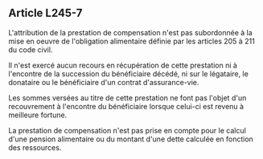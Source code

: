 ## Article L245-7

L'attribution de la prestation de compensation n'est pas subordonnée à la mise en oeuvre de l'obligation
alimentaire définie par les articles 205 à 211 du code civil.

Il n'est exercé aucun recours en récupération de cette prestation ni à l'encontre de la succession du
bénéficiaire décédé, ni sur le légataire, le donataire ou le bénéficiaire d'un contrat d'assurance-vie.

Les sommes versées au titre de cette prestation ne font pas l'objet d'un recouvrement à l'encontre du
bénéficiaire lorsque celui-ci est revenu à meilleure fortune.

La prestation de compensation n'est pas prise en compte pour le calcul d'une pension alimentaire ou du
montant d'une dette calculée en fonction des ressources.

